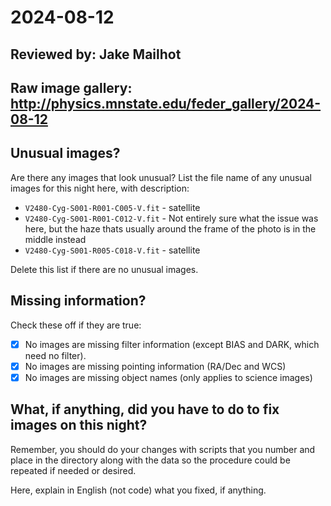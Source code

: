 # 2024-08-12

## Reviewed by:   Jake Mailhot

## Raw image gallery: http://physics.mnstate.edu/feder_gallery/2024-08-12

## Unusual images?

Are there any images that look unusual? List the file name of any unusual images for this night here, with description:

- `V2480-Cyg-S001-R001-C005-V.fit` - satellite
- `V2480-Cyg-S001-R001-C012-V.fit` - Not entirely sure what the issue was here, but the haze thats usually around the frame of the photo is in the middle instead
- `V2480-Cyg-S001-R005-C018-V.fit` - satellite


Delete this list if there are no unusual images.

## Missing information?

Check these off if they are true:

- [x] No images are missing filter information (except BIAS and DARK, which need no filter).
- [x] No images are missing pointing information (RA/Dec and WCS)
- [x] No images are missing object names (only applies to science images)

## What, if anything, did you have to do to fix images on this night?

Remember, you should do your changes with scripts that you number and place in the
directory along with the data so the procedure could be repeated if needed or
desired.

Here, explain in English (not code) what you fixed, if anything.
